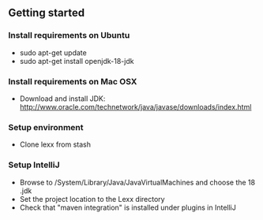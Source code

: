 ## Getting started ###

### Install requirements on Ubuntu ###
* sudo apt-get update
* sudo apt-get install openjdk-18-jdk

### Install requirements on Mac OSX ###
* Download and install JDK: http://www.oracle.com/technetwork/java/javase/downloads/index.html

### Setup environment ###
* Clone lexx from stash

### Setup IntelliJ ###
* Browse to /System/Library/Java/JavaVirtualMachines and choose the 18 .jdk
* Set the project location to the Lexx directory
* Check that "maven integration" is installed under plugins in IntelliJ